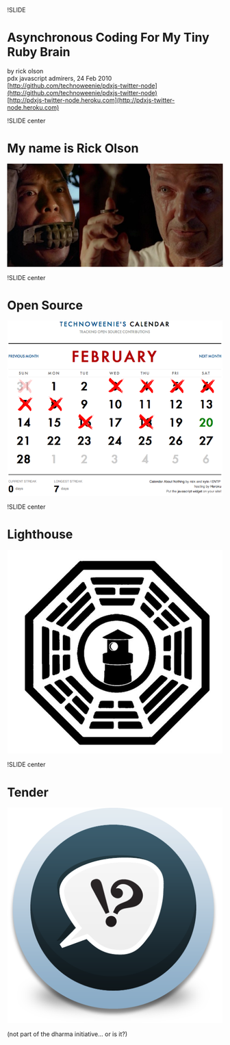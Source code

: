 !SLIDE
# Asynchronous Coding For My Tiny Ruby Brain #

by rick olson  
pdx javascript admirers, 24 Feb 2010  
[http://github.com/technoweenie/pdxjs-twitter-node](http://github.com/technoweenie/pdxjs-twitter-node)  
[http://pdxjs-twitter-node.heroku.com](http://pdxjs-twitter-node.heroku.com)

!SLIDE center
# My name is Rick Olson #

![locke introduction](miles_meets_locke.jpg)

!SLIDE center

# Open Source #

[![calendar about nothing](calendar.png)](http://calendaraboutnothing.com/~technoweenie)

!SLIDE center

# Lighthouse #

[![lighthouse](lighthouse_dharma.jpg)](http://lighthouseapp.com)

!SLIDE center

# Tender #

[![tender support](tender.png)](http://tenderapp.com)

(not part of the dharma initiative... or is it?)